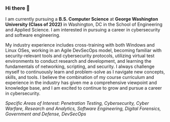 ### Hi there 👋

I am currently pursuing a **B.S. Computer Science** at **George Washington University (Class of 2022)** in Washington, DC in the School of Engineering and Applied Science. I am interested in pursuing a career in cybersecurity and software engineering.

My industry experience includes cross-training with both Windows and Linux OSes, working in an Agile DevSecOps model, becoming familiar with security-relevant tools and cybersecurity protocols, utilizing virtual test environments to conduct research and development, and learning the fundamentals of networking, scripting, and security. I always challenge myself to continuously learn and problem-solve as I navigate new concepts, skills, and tools. I believe the combination of my course curriculum and experience in the industry has given me a comprehensive viewpoint and knowledge base, and I am excited to continue to grow and pursue a career in cybersecurity.

*Specific Areas of Interest: Penetration Testing, Cybersecurity, Cyber Warfare, Research and Analytics, Software Engineering, Digital Forensics, Government and Defense, DevSecOps*
